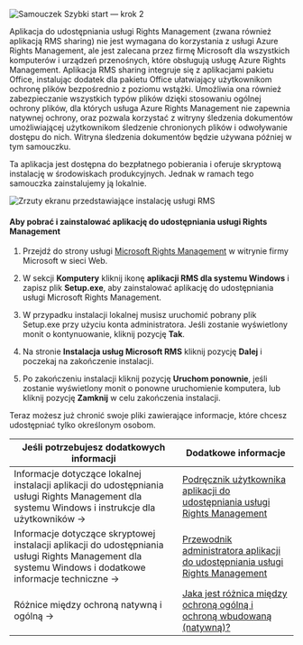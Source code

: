 ![Samouczek Szybki start — krok 2](../media/AzRMS_QuickStartSteps2.PNG)

Aplikacja do udostępniania usługi Rights Management (zwana również aplikacją RMS sharing) nie jest wymagana do korzystania z usługi Azure Rights Management, ale jest zalecana przez firmę Microsoft dla wszystkich komputerów i urządzeń przenośnych, które obsługują usługę Azure Rights Management. Aplikacja RMS sharing integruje się z aplikacjami pakietu Office, instalując dodatek dla pakietu Office ułatwiający użytkownikom ochronę plików bezpośrednio z poziomu wstążki. Umożliwia ona również zabezpieczanie wszystkich typów plików dzięki stosowaniu ogólnej ochrony plików, dla których usługa Azure Rights Management nie zapewnia natywnej ochrony, oraz pozwala korzystać z witryny śledzenia dokumentów umożliwiającej użytkownikom śledzenie chronionych plików i odwoływanie dostępu do nich. Witryna śledzenia dokumentów będzie używana później w tym samouczku.

Ta aplikacja jest dostępna do bezpłatnego pobierania i oferuje skryptową instalację w środowiskach produkcyjnych. Jednak w ramach tego samouczka zainstalujemy ją lokalnie.

![Zrzuty ekranu przedstawiające instalację usługi RMS](../media/AzRMS_Tutorial_2_Screenshots.png)

#### Aby pobrać i zainstalować aplikację do udostępniania usługi Rights Management

1.  Przejdź do strony usługi [Microsoft Rights Management](http://go.microsoft.com/fwlink/?LinkId=303970) w witrynie firmy Microsoft w sieci Web.

2.  W sekcji **Komputery** kliknij ikonę **aplikacji RMS dla systemu Windows** i zapisz plik **Setup.exe**, aby zainstalować aplikację do udostępniania usługi Microsoft Rights Management.

3.  W przypadku instalacji lokalnej musisz uruchomić pobrany plik Setup.exe przy użyciu konta administratora. Jeśli zostanie wyświetlony monit o kontynuowanie, kliknij pozycję **Tak**.

4.  Na stronie **Instalacja usług Microsoft RMS** kliknij pozycję **Dalej** i poczekaj na zakończenie instalacji.

5.  Po zakończeniu instalacji kliknij pozycję **Uruchom ponownie**, jeśli zostanie wyświetlony monit o ponowne uruchomienie komputera, lub kliknij pozycję **Zamknij** w celu zakończenia instalacji.

Teraz możesz już chronić swoje pliki zawierające informacje, które chcesz udostępniać tylko określonym osobom.

|Jeśli potrzebujesz dodatkowych informacji|Dodatkowe informacje|
|--------------------------------|--------------------------|
|Informacje dotyczące lokalnej instalacji aplikacji do udostępniania usługi Rights Management dla systemu Windows i instrukcje dla użytkowników →|[Podręcznik użytkownika aplikacji do udostępniania usługi Rights Management](../rms-client/sharing-app-user-guide.md)|
|Informacje dotyczące skryptowej instalacji aplikacji do udostępniania usługi Rights Management dla systemu Windows i dodatkowe informacje techniczne →|[Przewodnik administratora aplikacji do udostępniania usługi Rights Management](../rms-client/sharing-app-admin-guide.md)|
|Różnice między ochroną natywną i ogólną →|[Jaka jest różnica między ochroną ogólną i ochroną wbudowaną (natywną)?](../rms-client/sharing-app-dialog-box.md)|


<!--HONumber=Jun16_HO4-->


